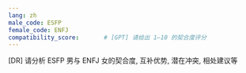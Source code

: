 ```yaml
---
lang: zh
male_code: ESFP
female_code: ENFJ
compatibility_score:       # [GPT] 请给出 1–10 的契合度评分
---
```


[DR] 请分析 ESFP 男与 ENFJ 女的契合度, 互补优势, 潜在冲突, 相处建议等

